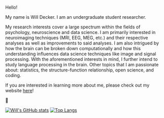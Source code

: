 Hello!

My name is Will Decker. I am an undergraduate student researcher.

My research interests cover a large spectrum within the fields of psychology, neuroscience and data science. I am primarily interested in neuroimaging techniques (MRI, EEG, MEG, etc.) and their respective analyses as well as improvements to said analyses. I am also intrigued by how the brain can be broken down computationally and how this understanding influences data science techniques like image and signal processing. With the aforementioned interests in mind, I further intend to study language processing in the brain. Other topics that I am passionate about: statistics, the structure-function relationship, open science, and coding.

If you are interested in learning more about me, please check out my website [here](https://www.jwilldecker.com)!

:brain:

[![Will's GitHub stats](https://github-readme-stats.vercel.app/api?username=w-decker)](https://github.com/anuraghazra/github-readme-stats) [![Top Langs](https://github-readme-stats.vercel.app/api/top-langs/?username=w-decker)](https://github.com/anuraghazra/github-readme-stats)

